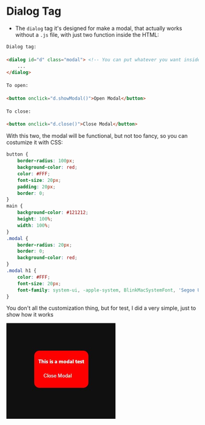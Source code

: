 # Dialog Tag 

- The ```dialog``` tag it's designed for make a modal, that actually works without a ```.js``` file, with just two function inside the HTML:

```html
Dialog tag: 

<dialog id="d" class="modal"> <!-- You can put whatever you want inside of it -->
    ...
</dialog>

To open:

<button onclick="d.showModal()">Open Modal</button>

To close: 

<button onclick="d.close()">Close Modal</button>
```

With this two, the modal will be functional, but not too fancy, so you can costumize it with CSS:

```css
button {
    border-radius: 100px;
    background-color: red;
    color: #FFF;
    font-size: 20px;
    padding: 20px;
    border: 0;
}
main {
    background-color: #121212;
    height: 100%;
    width: 100%;
}
.modal {
    border-radius: 20px;
    border: 0;
    background-color: red;
}
.modal h1 {
    color: #FFF;
    font-size: 20px;
    font-family: system-ui, -apple-system, BlinkMacSystemFont, 'Segoe UI', Roboto, Oxygen, Ubuntu, Cantarell, 'Open Sans', 'Helvetica Neue', sans-serif;
}
```

You don't all the customization thing, but for test, I did a very simple, just to show how it works

![Modal View](./images/dialog.jpg)
